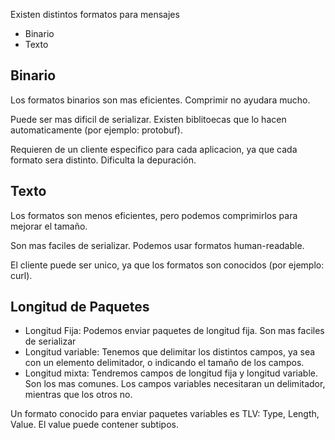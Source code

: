 Existen distintos formatos para mensajes

- Binario
- Texto

## Binario

Los formatos binarios son mas eficientes. Comprimir no ayudara mucho.

Puede ser mas dificil de serializar. Existen biblitoecas que lo hacen automaticamente (por ejemplo: protobuf).

Requieren de un cliente especifico para cada aplicacion, ya que cada formato sera distinto. Dificulta la depuración.

## Texto

Los formatos son menos eficientes, pero podemos comprimirlos para mejorar el tamaño.

Son mas faciles de serializar. Podemos usar formatos human-readable.

El cliente puede ser unico, ya que los formatos son conocidos (por ejemplo: curl).

## Longitud de Paquetes

- Longitud Fija:
  Podemos enviar paquetes de longitud fija. Son mas faciles de serializar
- Longitud variable:
  Tenemos que delimitar los distintos campos, ya sea con un elemento delimitador, o indicando el tamaño de los campos.
- Longitud mixta:
  Tendremos campos de longitud fija y longitud variable. Son los mas comunes. Los campos variables necesitaran un delimitador, mientras que los otros no.

Un formato conocido para enviar paquetes variables es TLV: Type, Length, Value. El value puede contener subtipos.

